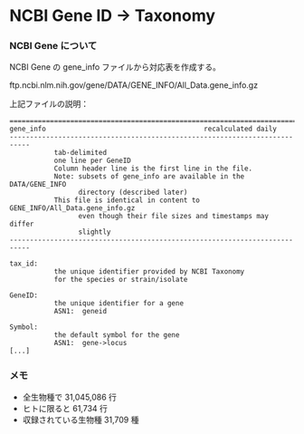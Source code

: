 # NCBI Gene ID -> Taxonomy

### NCBI Gene について

NCBI Gene の gene_info ファイルから対応表を作成する。

ftp.ncbi.nlm.nih.gov/gene/DATA/GENE_INFO/All_Data.gene_info.gz

上記ファイルの説明：

```
===========================================================================
gene_info                                       recalculated daily
---------------------------------------------------------------------------
           tab-delimited
           one line per GeneID
           Column header line is the first line in the file.
           Note: subsets of gene_info are available in the DATA/GENE_INFO
                 directory (described later)
           This file is identical in content to GENE_INFO/All_Data.gene_info.gz
                 even though their file sizes and timestamps may differ
                 slightly
---------------------------------------------------------------------------

tax_id:
           the unique identifier provided by NCBI Taxonomy
           for the species or strain/isolate

GeneID:
           the unique identifier for a gene
           ASN1:  geneid

Symbol:
           the default symbol for the gene
           ASN1:  gene->locus
[...]
```

### メモ

* 全生物種で 31,045,086 行
* ヒトに限ると 61,734 行
* 収録されている生物種 31,709 種
